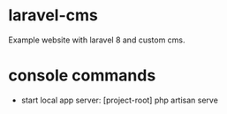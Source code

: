 # laravel-cms
Example website with laravel 8 and custom cms.

# console commands
- start local app server: [project-root] php artisan serve